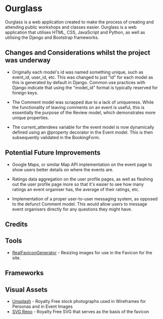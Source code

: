 # Ourglass

Ourglass is a web application created to make the process of creating and attending public workshops and classes easier. Ourglass is a web application that utilises HTML, CSS, JavaScript and Python, as well as utilising the Django and Bootstrap frameworks.

## Changes and Considerations whilst the project was underway

- Originally each model's id was named something unique, such as event_id, user_id, etc. This was changed to just "id" for each model as this is generated by default in Django. Common use practices with Django indicate that using the "model_id" format is typically reserved for foreign keys.

- The Comment model was scrapped due to a lack of uniqueness. While the functionality of leaving comments on an event is useful, this is essentially the purpose of the Review model, which demonstrates more unique properties. 

- The current_attendees variable for the event model is now dynamically defined using an @property decorator in the Event model. This is then subsequently validated in the BookingForm.

## Potential Future Improvements

- Google Maps, or similar Map API implementation on the event page to show users better details on where the events are.

- Ratings data aggregation on the user profile pages, as well as fleshing out the user profile page more so that it's easier to see how many ratings an event organiser has, the average of their ratings, etc.

- Implementation of a proper user-to-user messaging system, as opposed to the defunct Comment model. This would allow users to message event organisers directly for any questions they might have.

## Credits

## Tools

- [RealFaviconGenerator](https://realfavicongenerator.net/) - Resizing images for use in the Favicon for the site.

## Frameworks

## Visual Assets

- [Unsplash](https://unsplash.com/) - Royalty Free stock photographs used in Wireframes for Personas and in Event Images
- [SVG Repo](https://www.svgrepo.com/svg/527141/hourglass) - Royalty Free SVG that serves as the basis of the favicon
